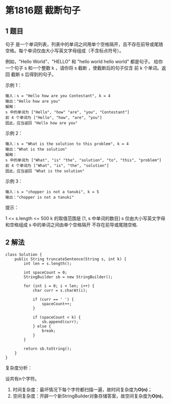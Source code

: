# 第1816题 截断句子

## 1 题目

句子 是一个单词列表，列表中的单词之间用单个空格隔开，且不存在前导或尾随空格。每个单词仅由大小写英文字母组成（不含标点符号）。

例如，"Hello World"、"HELLO" 和 "hello world hello world" 都是句子。
给你一个句子 s 和一个整数 k ，请你将 s 截断 ，使截断后的句子仅含 前 k 个单词。返回 截断 s 后得到的句子。

示例 1：

```
输入：s = "Hello how are you Contestant", k = 4
输出："Hello how are you"
解释：
s 中的单词为 ["Hello", "how" "are", "you", "Contestant"]
前 4 个单词为 ["Hello", "how", "are", "you"]
因此，应当返回 "Hello how are you"
```

示例 2：

```
输入：s = "What is the solution to this problem", k = 4
输出："What is the solution"
解释：
s 中的单词为 ["What", "is" "the", "solution", "to", "this", "problem"]
前 4 个单词为 ["What", "is", "the", "solution"]
因此，应当返回 "What is the solution"
```

示例 3：

```
输入：s = "chopper is not a tanuki", k = 5
输出："chopper is not a tanuki"
```


提示：

1 <= s.length <= 500
k 的取值范围是 [1,  s 中单词的数目]
s 仅由大小写英文字母和空格组成
s 中的单词之间由单个空格隔开
不存在前导或尾随空格.

## 2 解法

```
class Solution {
    public String truncateSentence(String s, int k) {
        int len = s.length();

        int spaceCount = 0;
        StringBuilder sb = new StringBuilder();
        
        for (int i = 0; i < len; i++) {
            char curr = s.charAt(i);

            if (curr == ' ') {
                spaceCount++;
            }

            if (spaceCount < k) {
                sb.append(curr);
            } else {
                break;
            }
        }

        return sb.toString();
    }
}
```

复杂度分析：

设共有n个字符。

1. 时间复杂度：最坏情况下每个字符都扫描一遍，故时间复杂度为**O(n)**；
2. 空间复杂度：开辟一个新StringBuilder对象存储答案，故空间复杂度为**O(n)**。

